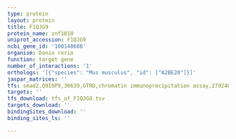 ```yaml
---
type: protein
layout: protein
title: F1QJG9
protein_name: znf1010
uniprot_accession: F1QJG9
ncbi_gene_id: '100148686'
organism: Danio rerio
function: target gene
number_of_interactions: '1'
orthologs: '[{"species": "Mus musculus", "id": ["A2BE20"]}]'
jaspar_matrices: ''
tfs: smad2,Q9I9P9,30639,GTRD,chromatin immunoprecipitation assay,27924024%5Buid%5D,No
targets: ''
tfs_download: tfs_of_F1QJG9.tsv
targets_download: ''
bindingSites_download: ''
binding_sites_ls: ''

---
```

